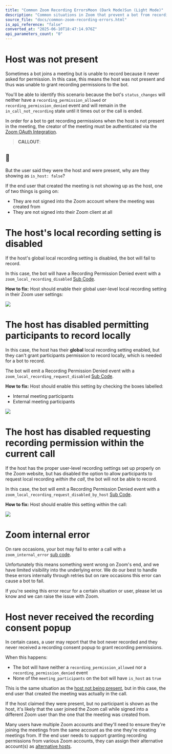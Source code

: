 ```yaml
---
title: "Common Zoom Recording ErrorsMoon (Dark Mode)Sun (Light Mode)"
description: "Common situations in Zoom that prevent a bot from recording."
source_file: "docs/common-zoom-recording-errors.html"
is_api_reference: "false"
converted_at: "2025-06-10T18:47:14.976Z"
api_parameters_count: "0"
---
```

# Host was not present

[](#host-was-not-present)

Sometimes a bot joins a meeting but is unable to record because it never asked for permission. In this case, this means the host was not present and thus was unable to grant recording permissions to the bot.

You'll be able to identify this scenario because the bot's `status_changes` will neither have a `recording_permission_allowed` or `recording_permission_denied` event and will remain in the `in_call_not_recording` state until it times out or the call is ended.

In order for a bot to get recording permissions when the host is not present in the meeting, the creator of the meeting must be authenticated via the [Zoom OAuth Integration](https://recallai.readme.io/reference/zoom-oauth-getting-started).

> **CALLOUT**:

## 📘

But the user said they were the host and were present, why are they showing as `is_host: false`?

If the end user that created the meeting is not showing up as the host, one of two things is going on:
- They are not signed into the Zoom account where the meeting was created from
- They are not signed into their Zoom client at all

# The host's local recording setting is disabled

[](#the-hosts-local-recording-setting-is-disabled)

If the host's global local recording setting is disabled, the bot will fail to record.

In this case, the bot will have a Recording Permission Denied event with a `zoom_local_recording_disabled` [Sub Code](/docs/sub-codes.md).

**How to fix:** Host should enable their global user-level local recording setting in their Zoom user settings:

![](https://files.readme.io/5bc34923062608d743f856336ecb583004ca6d0e375d87d84c3d8be82111b58f-CleanShot_2024-12-13_at_13.45.492x.png)



# The host has disabled permitting participants to record locally

[](#the-host-has-disabled-permitting-participants-to-record-locally)

In this case, the host has their **global** local recording setting enabled, but they can't grant participants permission to record locally, which is needed for a bot to record.

The bot will emit a Recording Permission Denied event with a `zoom_local_recording_request_disabled` [Sub Code](/docs/sub-codes.md).

**How to fix:** Host should enable this setting by checking the boxes labelled:
- Internal meeting participants
- External meeting participants

![](https://files.readme.io/64d9e339178e3ef395de054795ca787b27c2e241ead9115b475cbbb58f40bdb3-CleanShot_2024-09-27_at_16.48.14.png)



# The host has disabled requesting recording permission within the current call

[](#the-host-has-disabled-requesting-recording-permission-within-the-current-call)

If the host has the proper user-level recording settings set up properly on the Zoom website, but has disabled the option to allow participants to request local recording *within the call*, the bot will not be able to record.

In this case, the bot will emit a Recording Permission Denied event with a `zoom_local_recording_request_disabled_by_host` [Sub Code](/docs/sub-codes.md).

**How to fix:** Host should enable this setting within the call:

![](https://files.readme.io/b4a00d5-zoom_local_recording_request_disabled_by_host.png)

# Zoom internal error

[](#zoom-internal-error)

On rare occasions, your bot may fail to enter a call with a `zoom_internal_error` [sub code](/docs/sub-codes.md).

Unfortunately this means something went wrong on Zoom's end, and we have limited visibility into the underlying error. We do our best to handle these errors internally through retries but on rare occasions this error can cause a bot to fail.

If you're seeing this error recur for a certain situation or user, please let us know and we can raise the issue with Zoom.



# Host never received the recording consent popup

[](#host-never-received-the-recording-consent-popup)

In certain cases, a user may report that the bot never recorded and they never received a recording consent popup to grant recording permissions.

When this happens:
- The bot will have neither a `recording_permission_allowed` nor a `recording_permission_denied` event
- None of the `meeting_participants` on the bot will have `is_host` as `true`

This is the same situation as the [host not being present](#host-was-not-present), but in this case, the end user that created the meeting was actually in the call.

If the host claimed they were present, but no participant is shown as the host, it's likely that the user joined the Zoom call while signed into a different Zoom user than the one that the meeting was created from.

Many users have multiple Zoom accounts and they'll need to ensure they're joining the meetings from the same account as the one they're creating meetings from. If the end user needs to support granting recording permissions from various Zoom accounts, they can assign their alternative account(s) as [alternative hosts](https://support.zoom.com/hc/en/article?id=zm_kb&sysparm_article=KB0067027).
